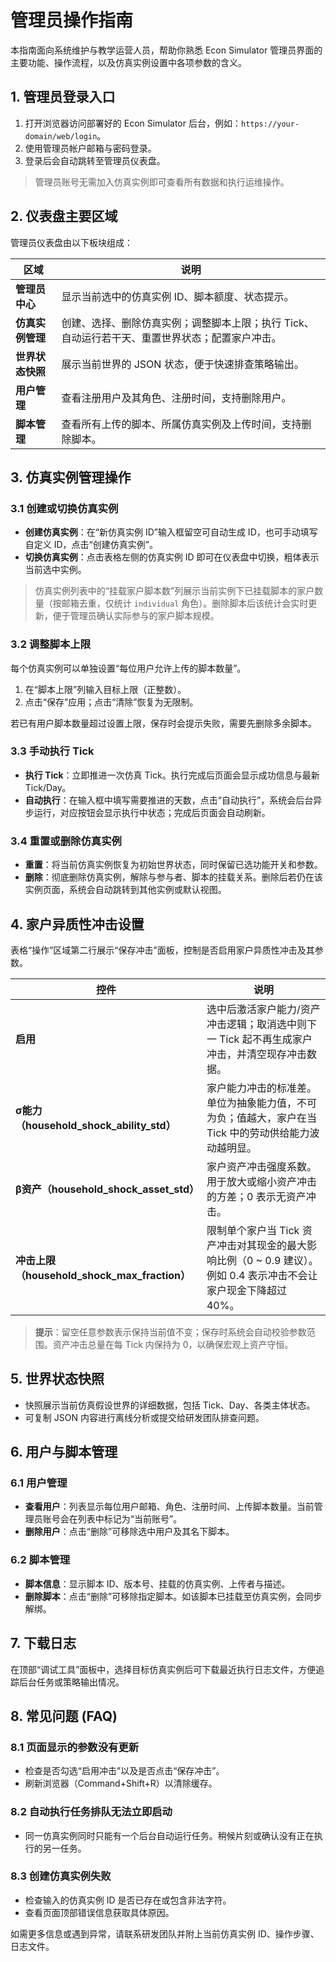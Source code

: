 # 管理员操作指南

本指南面向系统维护与教学运营人员，帮助你熟悉 Econ Simulator 管理员界面的主要功能、操作流程，以及仿真实例设置中各项参数的含义。

## 1. 管理员登录入口

1. 打开浏览器访问部署好的 Econ Simulator 后台，例如：`https://your-domain/web/login`。
2. 使用管理员帐户邮箱与密码登录。
3. 登录后会自动跳转至管理员仪表盘。

> 管理员账号无需加入仿真实例即可查看所有数据和执行运维操作。

## 2. 仪表盘主要区域

管理员仪表盘由以下板块组成：

| 区域 | 说明 |
| --- | --- |
| **管理员中心** | 显示当前选中的仿真实例 ID、脚本额度、状态提示。 |
| **仿真实例管理** | 创建、选择、删除仿真实例；调整脚本上限；执行 Tick、自动运行若干天、重置世界状态；配置家户冲击。 |
| **世界状态快照** | 展示当前世界的 JSON 状态，便于快速排查策略输出。 |
| **用户管理** | 查看注册用户及其角色、注册时间，支持删除用户。 |
| **脚本管理** | 查看所有上传的脚本、所属仿真实例及上传时间，支持删除脚本。 |

## 3. 仿真实例管理操作

### 3.1 创建或切换仿真实例

- **创建仿真实例**：在“新仿真实例 ID”输入框留空可自动生成 ID，也可手动填写自定义 ID，点击“创建仿真实例”。
- **切换仿真实例**：点击表格左侧的仿真实例 ID 即可在仪表盘中切换，粗体表示当前选中实例。

> 仿真实例列表中的“挂载家户脚本数”列展示当前实例下已挂载脚本的家户数量（按邮箱去重，仅统计 `individual` 角色）。删除脚本后该统计会实时更新，便于管理员确认实际参与的家户脚本规模。

### 3.2 调整脚本上限

每个仿真实例可以单独设置“每位用户允许上传的脚本数量”。

1. 在“脚本上限”列输入目标上限（正整数）。
2. 点击“保存”应用；点击“清除”恢复为无限制。

若已有用户脚本数量超过设置上限，保存时会提示失败，需要先删除多余脚本。

### 3.3 手动执行 Tick

- **执行 Tick**：立即推进一次仿真 Tick。执行完成后页面会显示成功信息与最新 Tick/Day。
- **自动执行**：在输入框中填写需要推进的天数，点击“自动执行”，系统会后台异步运行，对应按钮会显示执行中状态；完成后页面会自动刷新。

### 3.4 重置或删除仿真实例

- **重置**：将当前仿真实例恢复为初始世界状态，同时保留已选功能开关和参数。
- **删除**：彻底删除仿真实例，解除与参与者、脚本的挂载关系。删除后若仍在该实例页面，系统会自动跳转到其他实例或默认视图。

## 4. 家户异质性冲击设置

表格“操作”区域第二行展示“保存冲击”面板，控制是否启用家户异质性冲击及其参数。

| 控件 | 说明 |
| --- | --- |
| **启用** | 选中后激活家户能力/资产冲击逻辑；取消选中则下一 Tick 起不再生成家户冲击，并清空现存冲击数据。 |
| **σ能力（household_shock_ability_std）** | 家户能力冲击的标准差。单位为抽象能力值，不可为负；值越大，家户在当 Tick 中的劳动供给能力波动越明显。 |
| **β资产（household_shock_asset_std）** | 家户资产冲击强度系数。用于放大或缩小资产冲击的方差；0 表示无资产冲击。 |
| **冲击上限（household_shock_max_fraction）** | 限制单个家户当 Tick 资产冲击对其现金的最大影响比例（0 ~ 0.9 建议）。例如 0.4 表示冲击不会让家户现金下降超过 40%。 |

> **提示**：留空任意参数表示保持当前值不变；保存时系统会自动校验参数范围。资产冲击总量在每 Tick 内保持为 0，以确保宏观上资产守恒。

## 5. 世界状态快照

- 快照展示当前仿真假设世界的详细数据，包括 Tick、Day、各类主体状态。
- 可复制 JSON 内容进行离线分析或提交给研发团队排查问题。

## 6. 用户与脚本管理

### 6.1 用户管理

- **查看用户**：列表显示每位用户邮箱、角色、注册时间、上传脚本数量。当前管理员账号会在列表中标记为“当前账号”。
- **删除用户**：点击“删除”可移除选中用户及其名下脚本。

### 6.2 脚本管理

- **脚本信息**：显示脚本 ID、版本号、挂载的仿真实例、上传者与描述。
- **删除脚本**：点击“删除”可移除指定脚本。如该脚本已挂载至仿真实例，会同步解绑。

## 7. 下载日志

在顶部“调试工具”面板中，选择目标仿真实例后可下载最近执行日志文件，方便追踪后台任务或策略输出情况。

## 8. 常见问题 (FAQ)

### 8.1 页面显示的参数没有更新

- 检查是否勾选“启用冲击”以及是否点击“保存冲击”。
- 刷新浏览器（Command+Shift+R）以清除缓存。

### 8.2 自动执行任务排队无法立即启动

- 同一仿真实例同时只能有一个后台自动运行任务。稍候片刻或确认没有正在执行的另一任务。

### 8.3 创建仿真实例失败

- 检查输入的仿真实例 ID 是否已存在或包含非法字符。
- 查看页面顶部错误信息获取具体原因。

如需更多信息或遇到异常，请联系研发团队并附上当前仿真实例 ID、操作步骤、日志文件。
